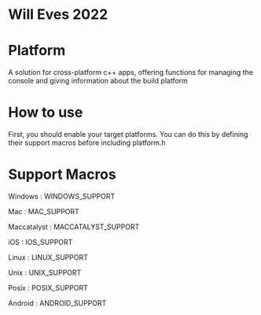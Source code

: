 # Will Eves 2022

# Platform
A solution for cross-platform c++ apps, offering functions for managing the console and giving information about the build platform

# How to use
First, you should enable your target platforms. You can do this by defining their support macros before including platform.h

# Support Macros
Windows : WINDOWS_SUPPORT

Mac : MAC_SUPPORT

Maccatalyst : MACCATALYST_SUPPORT

iOS : IOS_SUPPORT

Linux : LINUX_SUPPORT

Unix : UNIX_SUPPORT

Posix : POSIX_SUPPORT

Android : ANDROID_SUPPORT
